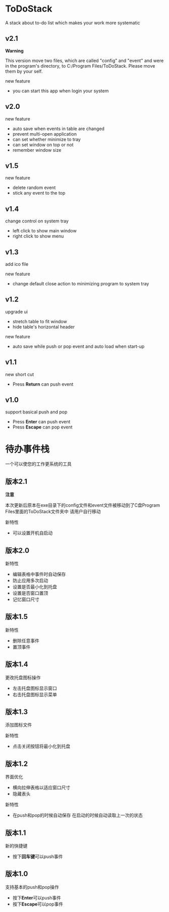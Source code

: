# ToDoStack

A stack about to-do list which makes your work more systematic

## v2.1

**Warning**

This version move two files, which are called "config" and "event" and were in the program's directory, to C:/Program Files/ToDoStack. Please move them by your self.

new feature

- you can start this app when login your system

## v2.0

new feature

- auto save when events in table are changed
- prevent multi-open application
- can set whether minimize to tray
- can set window on top or not
- remember window size

## v1.5

new feature

- delete random event
- stick any event to the top

## v1.4

change control on system tray

- left click to show main window
- right click to show menu

## v1.3

add ico file

new feature

- change default close action to minimizing program to system tray

## v1.2

upgrade ui

- stretch table to fit window
- hide table's horizontal header

new feature

- auto save while push or pop event and auto load when start-up

## v1.1

new short cut

- Press **Return** can push event

## v1.0

support basical push and pop

- Press **Enter** can push event
- Press **Escape** can pop event

# 待办事件栈

一个可以使您的工作更系统的工具

## 版本2.1

**注意**

本次更新后原本在exe目录下的config文件和event文件被移动到了C盘Program Files里面的ToDoStack文件夹中 请用户自行移动

新特性

- 可以设置开机自启动

## 版本2.0

新特性

- 编辑表格中事件时自动保存
- 防止应用多次启动
- 设置是否最小化到托盘
- 设置是否窗口置顶
- 记忆窗口尺寸

## 版本1.5

新特性

- 删除任意事件
- 置顶事件

## 版本1.4

更改托盘图标操作

- 左击托盘图标显示窗口
- 右击托盘图标显示菜单

## 版本1.3

添加图标文件

新特性

- 点击关闭按钮将最小化到托盘

## 版本1.2

界面优化

- 横向拉伸表格以适应窗口尺寸
- 隐藏表头

新特性

- 在push和pop的时候自动保存 在启动的时候自动读取上一次的状态

## 版本1.1

新的快捷键

- 按下**回车键**可以push事件

## 版本1.0

支持基本的push和pop操作

- 按下**Enter**可以push事件
- 按下**Escape**可以pop事件